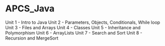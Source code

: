 # APCS_Java
Unit 1 - Intro to Java
Unit 2 - Parameters, Objects, Conditionals, While loop
Unit 3 - Files and Arrays
Unit 4 - Classes
Unit 5 - Inheritance and Polymorphism
Unit 6 - ArrayLists
Unit 7 - Search and Sort
Unit 8 - Recursion and MergeSort
